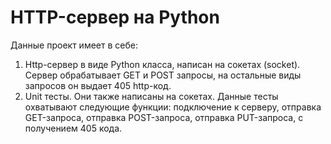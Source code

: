 # HTTP-сервер на Python

Данные проект имеет в себе:
1. Http-сервер в виде Python класса, написан на сокетах (socket). Сервер обрабатывает GET и POST запросы, на остальные виды запросов он выдает 405 http-код.
2. Unit тесты. Они также написаны на сокетах. Данные тесты охватывают следующие функции: подключение к серверу, отправка GET-запроса, отправка POST-запроса, отправка PUT-запроса, с получением 405 кода.
